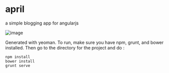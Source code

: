 # april

a simple blogging app for angularjs


![image](http://static.comicvine.com/uploads/original/6/67602/2071128-april1.jpg)

Generated with yeoman. To run, make sure you have npm, grunt, and bower installed. Then go to the directory for the project and 
do :
```
npm install
bower install
grunt serve
```
